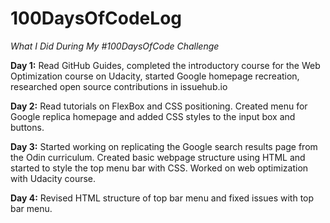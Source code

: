 # 100DaysOfCodeLog
*What I Did During My #100DaysOfCode Challenge*

**Day 1:** Read GitHub Guides, completed the introductory course for the Web Optimization course on Udacity, started Google homepage recreation, researched open source contributions in issuehub.io

**Day 2:** Read tutorials on FlexBox and CSS positioning. Created menu for Google replica homepage and added CSS styles to the input box and buttons.

**Day 3:** Started working on replicating the Google search results page from the Odin curriculum. Created basic webpage structure using HTML and started to style the top menu bar with CSS. Worked on web optimization with Udacity course.

**Day 4:** Revised HTML structure of top bar menu and fixed issues with top bar menu.
